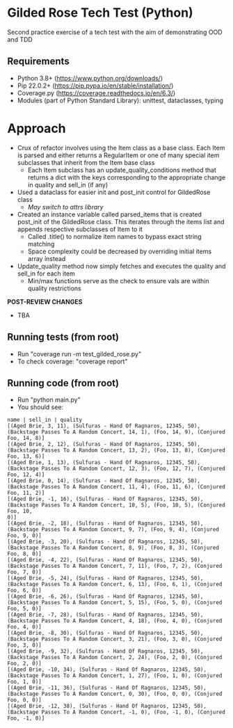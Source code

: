 # Gilded Rose Tech Test (Python)
Second practice exercise of a tech test with the aim of demonstrating OOD and TDD


## Requirements
- Python 3.8+ (https://www.python.org/downloads/)
- Pip 22.0.2+ (https://pip.pypa.io/en/stable/installation/)
- Coverage.py (https://coverage.readthedocs.io/en/6.3/)
- Modules (part of Python Standard Library): unittest, dataclasses, typing


# Approach
- Crux of refactor involves using the Item class as a base class. Each Item is parsed and either returns a RegularItem or one of many special item subclasses that inherit from the Item base class
  - Each Item subclass has an update_quality_conditions method that returns a dict with the keys corresponding to the appropriate change in quality and sell_in (if any)
- Used a dataclass for easier init and post_init control for GildedRose class
  - *May switch to attrs library*
- Created an instance variable called parsed_items that is created post_init of the GildedRose class. This iterates through the items list and appends respective subclasses of Item to it
  - Called .title() to normalize item names to bypass exact string matching
  - Space complexity could be decreased by overriding initial items array instead
- Update_quality method now simply fetches and executes the quality and sell_in for each item
  - Min/max functions serve as the check to ensure vals are within quality restrictions

**POST-REVIEW CHANGES**
- TBA

## Running tests (from root)
- Run "coverage run -m test_gilded_rose.py"
- To check coverage: "coverage report"


## Running code (from root)
- Run "python main.py"
- You should see:
```
name | sell_in | quality
[(Aged Brie, 3, 11), (Sulfuras - Hand Of Ragnaros, 12345, 50), (Backstage Passes To A Random Concert, 14, 1), (Foo, 14, 9), (Conjured Foo, 14, 8)]
[(Aged Brie, 2, 12), (Sulfuras - Hand Of Ragnaros, 12345, 50), (Backstage Passes To A Random Concert, 13, 2), (Foo, 13, 8), (Conjured Foo, 13, 6)]
[(Aged Brie, 1, 13), (Sulfuras - Hand Of Ragnaros, 12345, 50), (Backstage Passes To A Random Concert, 12, 3), (Foo, 12, 7), (Conjured Foo, 12, 4)]
[(Aged Brie, 0, 14), (Sulfuras - Hand Of Ragnaros, 12345, 50), (Backstage Passes To A Random Concert, 11, 4), (Foo, 11, 6), (Conjured Foo, 11, 2)]
[(Aged Brie, -1, 16), (Sulfuras - Hand Of Ragnaros, 12345, 50), (Backstage Passes To A Random Concert, 10, 5), (Foo, 10, 5), (Conjured Foo, 10, 
0)]
[(Aged Brie, -2, 18), (Sulfuras - Hand Of Ragnaros, 12345, 50), (Backstage Passes To A Random Concert, 9, 7), (Foo, 9, 4), (Conjured Foo, 9, 0)]
[(Aged Brie, -3, 20), (Sulfuras - Hand Of Ragnaros, 12345, 50), (Backstage Passes To A Random Concert, 8, 9), (Foo, 8, 3), (Conjured Foo, 8, 0)]
[(Aged Brie, -4, 22), (Sulfuras - Hand Of Ragnaros, 12345, 50), (Backstage Passes To A Random Concert, 7, 11), (Foo, 7, 2), (Conjured Foo, 7, 0)]
[(Aged Brie, -5, 24), (Sulfuras - Hand Of Ragnaros, 12345, 50), (Backstage Passes To A Random Concert, 6, 13), (Foo, 6, 1), (Conjured Foo, 6, 0)]
[(Aged Brie, -6, 26), (Sulfuras - Hand Of Ragnaros, 12345, 50), (Backstage Passes To A Random Concert, 5, 15), (Foo, 5, 0), (Conjured Foo, 5, 0)]
[(Aged Brie, -7, 28), (Sulfuras - Hand Of Ragnaros, 12345, 50), (Backstage Passes To A Random Concert, 4, 18), (Foo, 4, 0), (Conjured Foo, 4, 0)]
[(Aged Brie, -8, 30), (Sulfuras - Hand Of Ragnaros, 12345, 50), (Backstage Passes To A Random Concert, 3, 21), (Foo, 3, 0), (Conjured Foo, 3, 0)]
[(Aged Brie, -9, 32), (Sulfuras - Hand Of Ragnaros, 12345, 50), (Backstage Passes To A Random Concert, 2, 24), (Foo, 2, 0), (Conjured Foo, 2, 0)]
[(Aged Brie, -10, 34), (Sulfuras - Hand Of Ragnaros, 12345, 50), (Backstage Passes To A Random Concert, 1, 27), (Foo, 1, 0), (Conjured Foo, 1, 0)]
[(Aged Brie, -11, 36), (Sulfuras - Hand Of Ragnaros, 12345, 50), (Backstage Passes To A Random Concert, 0, 30), (Foo, 0, 0), (Conjured Foo, 0, 0)]
[(Aged Brie, -12, 38), (Sulfuras - Hand Of Ragnaros, 12345, 50), (Backstage Passes To A Random Concert, -1, 0), (Foo, -1, 0), (Conjured Foo, -1, 0)]
```

